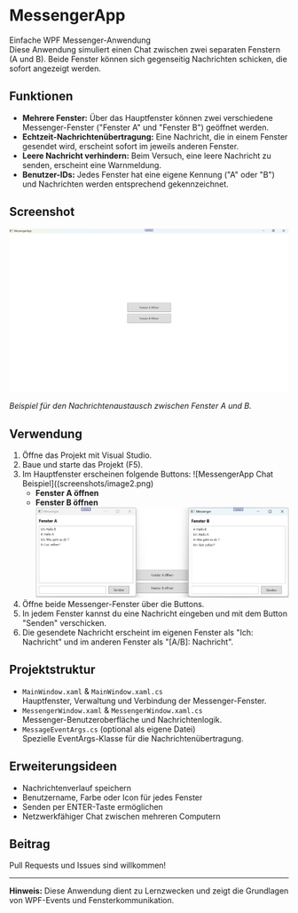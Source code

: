# MessengerApp

Einfache WPF Messenger-Anwendung  
Diese Anwendung simuliert einen Chat zwischen zwei separaten Fenstern (A und B). Beide Fenster können sich gegenseitig Nachrichten schicken, die sofort angezeigt werden.

## Funktionen

- **Mehrere Fenster:** Über das Hauptfenster können zwei verschiedene Messenger-Fenster ("Fenster A" und "Fenster B") geöffnet werden.
- **Echtzeit-Nachrichtenübertragung:** Eine Nachricht, die in einem Fenster gesendet wird, erscheint sofort im jeweils anderen Fenster.
- **Leere Nachricht verhindern:** Beim Versuch, eine leere Nachricht zu senden, erscheint eine Warnmeldung.
- **Benutzer-IDs:** Jedes Fenster hat eine eigene Kennung ("A" oder "B") und Nachrichten werden entsprechend gekennzeichnet.

## Screenshot

![MessengerApp Chat Beispiel](screenshots/image1.png)

*Beispiel für den Nachrichtenaustausch zwischen Fenster A und B.*

## Verwendung

1. Öffne das Projekt mit Visual Studio.
2. Baue und starte das Projekt (F5).
3. Im Hauptfenster erscheinen folgende Buttons:
![MessengerApp Chat Beispiel]((screenshots/image2.png)
    - **Fenster A öffnen**
    - **Fenster B öffnen**
![MessengerApp Chat Beispiel](screenshots/image3.png)
5. Öffne beide Messenger-Fenster über die Buttons.
6. In jedem Fenster kannst du eine Nachricht eingeben und mit dem Button "Senden" verschicken.
7. Die gesendete Nachricht erscheint im eigenen Fenster als "Ich: Nachricht" und im anderen Fenster als "[A/B]: Nachricht".

## Projektstruktur

- `MainWindow.xaml` & `MainWindow.xaml.cs`  
  Hauptfenster, Verwaltung und Verbindung der Messenger-Fenster.
- `MessengerWindow.xaml` & `MessengerWindow.xaml.cs`  
  Messenger-Benutzeroberfläche und Nachrichtenlogik.
- `MessageEventArgs.cs` (optional als eigene Datei)  
  Spezielle EventArgs-Klasse für die Nachrichtenübertragung.

## Erweiterungsideen

- Nachrichtenverlauf speichern
- Benutzername, Farbe oder Icon für jedes Fenster
- Senden per ENTER-Taste ermöglichen
- Netzwerkfähiger Chat zwischen mehreren Computern

## Beitrag

Pull Requests und Issues sind willkommen!

---

**Hinweis:** Diese Anwendung dient zu Lernzwecken und zeigt die Grundlagen von WPF-Events und Fensterkommunikation.
